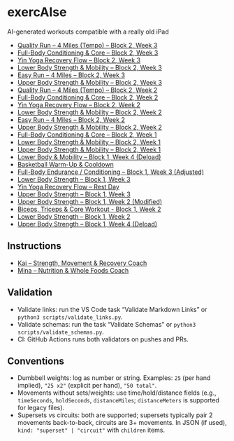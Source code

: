 # exercAIse
AI-generated workouts compatible with a really old iPad

- [Quality Run – 4 Miles (Tempo) – Block 2, Week 3](workouts/2-3_Quality_Run_4_Miles_Tempo.md)
- [Full-Body Conditioning & Core – Block 2, Week 3](workouts/2-3_Full_Body_Conditioning_Core.md)
- [Yin Yoga Recovery Flow – Block 2, Week 3](workouts/2-3_Yin_Yoga_Recovery_Flow.md)
- [Lower Body Strength & Mobility – Block 2, Week 3](workouts/2-3_Lower_Body_Strength_Mobility.md)
- [Easy Run – 4 Miles – Block 2, Week 3](workouts/2-3_Easy_Run_4_Miles.md)
- [Upper Body Strength & Mobility – Block 2, Week 3](workouts/2-3_Upper_Body_Strength_Mobility.md)
- [Quality Run – 4 Miles (Tempo) – Block 2, Week 2](workouts/2-2_Quality_Run_4_Miles_Tempo.md)
- [Full-Body Conditioning & Core – Block 2, Week 2](workouts/2-2_Full_Body_Conditioning_Core.md)
- [Yin Yoga Recovery Flow – Block 2, Week 2](workouts/2-2_Yin_Yoga_Recovery_Flow.md)
- [Lower Body Strength & Mobility – Block 2, Week 2](workouts/2-2_Lower_Body_Strength_Mobility.md)
- [Easy Run – 4 Miles – Block 2, Week 2](workouts/2-2_Easy_Run_4_Miles.md)
- [Upper Body Strength & Mobility – Block 2, Week 2](workouts/2-2_Upper_Body_Strength_Mobility.md)
- [Full-Body Conditioning & Core – Block 2, Week 1](workouts/2-1_Full_Body_Conditioning_Core.md)
- [Lower Body Strength & Mobility – Block 2, Week 1](workouts/2-1_Lower_Body_Strength_Mobility.md)
- [Upper Body Strength & Mobility – Block 2, Week 1](workouts/2-1_Upper_Body_Strength_Mobility.md)
- [Lower Body & Mobility – Block 1, Week 4 (Deload)](workouts/1-4_Lower_Body_Mobility_Deload.md)
- [Basketball Warm-Up & Cooldown](workouts/basketball_warmup_cooldown.md)
- [Full-Body Endurance / Conditioning – Block 1, Week 3 (Adjusted)](workouts/1-3_Full_Body_Endurance_Conditioning_Adjusted.md)
- [Lower Body Strength – Block 1, Week 3](workouts/1-3_Lower_Body_Strength.md)
- [Yin Yoga Recovery Flow – Rest Day](workouts/1-3_recovery_Yin_Yoga_Rest_Day.md)
- [Upper Body Strength – Block 1, Week 3](workouts/1-3_Upper_Body_Strength.md)
- [Upper Body Strength – Block 1, Week 2 (Modified)](workouts/1-2_Upper_Body_Strength_Modified.md)
- [Biceps, Triceps & Core Workout - Block 1, Week 2](workouts/1-2_Biceps_Triceps_Core_Workout.md)
- [Lower Body Strength – Block 1, Week 2](workouts/1-2_Lower_Body.md)
- [Upper Body Strength – Block 1, Week 4 (Deload)](workouts/1-4_Upper_Body_Strength_Deload.md)

## Instructions
- [Kai – Strength, Movement & Recovery Coach](.github/instructions/kai.instructions.md)
- [Mina – Nutrition & Whole Foods Coach](.github/instructions/mina.instructions.md)

## Validation
- Validate links: run the VS Code task “Validate Markdown Links” or `python3 scripts/validate_links.py`.
- Validate schemas: run the task “Validate Schemas” or `python3 scripts/validate_schemas.py`.
- CI: GitHub Actions runs both validators on pushes and PRs.

## Conventions
- Dumbbell weights: log as number or string. Examples: `25` (per hand implied), `"25 x2"` (explicit per hand), `"50 total"`.
- Movements without sets/weights: use time/hold/distance fields (e.g., `timeSeconds`, `holdSeconds`, `distanceMiles`; `distanceMeters` is supported for legacy files).
- Supersets vs circuits: both are supported; supersets typically pair 2 movements back-to-back, circuits are 3+ movements. In JSON (if used), `kind: "superset" | "circuit"` with `children` items.
